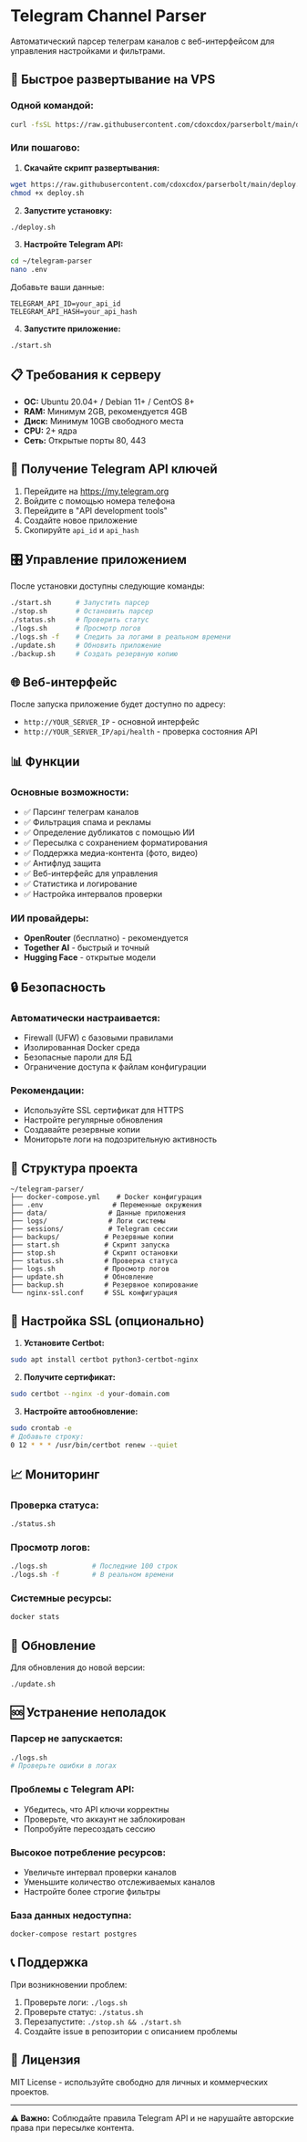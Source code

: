 # Telegram Channel Parser

Автоматический парсер телеграм каналов с веб-интерфейсом для управления настройками и фильтрами.

## 🚀 Быстрое развертывание на VPS

### Одной командой:

```bash
curl -fsSL https://raw.githubusercontent.com/cdoxcdox/parserbolt/main/deploy.sh | bash
```

### Или пошагово:

1. **Скачайте скрипт развертывания:**
```bash
wget https://raw.githubusercontent.com/cdoxcdox/parserbolt/main/deploy.sh
chmod +x deploy.sh
```

2. **Запустите установку:**
```bash
./deploy.sh
```

3. **Настройте Telegram API:**
```bash
cd ~/telegram-parser
nano .env
```

Добавьте ваши данные:
```env
TELEGRAM_API_ID=your_api_id
TELEGRAM_API_HASH=your_api_hash
```

4. **Запустите приложение:**
```bash
./start.sh
```

## 📋 Требования к серверу

- **ОС:** Ubuntu 20.04+ / Debian 11+ / CentOS 8+
- **RAM:** Минимум 2GB, рекомендуется 4GB
- **Диск:** Минимум 10GB свободного места
- **CPU:** 2+ ядра
- **Сеть:** Открытые порты 80, 443

## 🔧 Получение Telegram API ключей

1. Перейдите на https://my.telegram.org
2. Войдите с помощью номера телефона
3. Перейдите в "API development tools"
4. Создайте новое приложение
5. Скопируйте `api_id` и `api_hash`

## 🎛️ Управление приложением

После установки доступны следующие команды:

```bash
./start.sh      # Запустить парсер
./stop.sh       # Остановить парсер
./status.sh     # Проверить статус
./logs.sh       # Просмотр логов
./logs.sh -f    # Следить за логами в реальном времени
./update.sh     # Обновить приложение
./backup.sh     # Создать резервную копию
```

## 🌐 Веб-интерфейс

После запуска приложение будет доступно по адресу:
- `http://YOUR_SERVER_IP` - основной интерфейс
- `http://YOUR_SERVER_IP/api/health` - проверка состояния API

## 📊 Функции

### Основные возможности:
- ✅ Парсинг телеграм каналов
- ✅ Фильтрация спама и рекламы
- ✅ Определение дубликатов с помощью ИИ
- ✅ Пересылка с сохранением форматирования
- ✅ Поддержка медиа-контента (фото, видео)
- ✅ Антифлуд защита
- ✅ Веб-интерфейс для управления
- ✅ Статистика и логирование
- ✅ Настройка интервалов проверки

### ИИ провайдеры:
- **OpenRouter** (бесплатно) - рекомендуется
- **Together AI** - быстрый и точный
- **Hugging Face** - открытые модели

## 🔒 Безопасность

### Автоматически настраивается:
- Firewall (UFW) с базовыми правилами
- Изолированная Docker среда
- Безопасные пароли для БД
- Ограничение доступа к файлам конфигурации

### Рекомендации:
- Используйте SSL сертификат для HTTPS
- Настройте регулярные обновления
- Создавайте резервные копии
- Мониторьте логи на подозрительную активность

## 📁 Структура проекта

```
~/telegram-parser/
├── docker-compose.yml    # Docker конфигурация
├── .env                 # Переменные окружения
├── data/               # Данные приложения
├── logs/               # Логи системы
├── sessions/           # Telegram сессии
├── backups/           # Резервные копии
├── start.sh           # Скрипт запуска
├── stop.sh            # Скрипт остановки
├── status.sh          # Проверка статуса
├── logs.sh            # Просмотр логов
├── update.sh          # Обновление
├── backup.sh          # Резервное копирование
└── nginx-ssl.conf     # SSL конфигурация
```

## 🔧 Настройка SSL (опционально)

1. **Установите Certbot:**
```bash
sudo apt install certbot python3-certbot-nginx
```

2. **Получите сертификат:**
```bash
sudo certbot --nginx -d your-domain.com
```

3. **Настройте автообновление:**
```bash
sudo crontab -e
# Добавьте строку:
0 12 * * * /usr/bin/certbot renew --quiet
```

## 📈 Мониторинг

### Проверка статуса:
```bash
./status.sh
```

### Просмотр логов:
```bash
./logs.sh           # Последние 100 строк
./logs.sh -f        # В реальном времени
```

### Системные ресурсы:
```bash
docker stats
```

## 🔄 Обновление

Для обновления до новой версии:
```bash
./update.sh
```

## 🆘 Устранение неполадок

### Парсер не запускается:
```bash
./logs.sh
# Проверьте ошибки в логах
```

### Проблемы с Telegram API:
- Убедитесь, что API ключи корректны
- Проверьте, что аккаунт не заблокирован
- Попробуйте пересоздать сессию

### Высокое потребление ресурсов:
- Увеличьте интервал проверки каналов
- Уменьшите количество отслеживаемых каналов
- Настройте более строгие фильтры

### База данных недоступна:
```bash
docker-compose restart postgres
```

## 📞 Поддержка

При возникновении проблем:

1. Проверьте логи: `./logs.sh`
2. Проверьте статус: `./status.sh`
3. Перезапустите: `./stop.sh && ./start.sh`
4. Создайте issue в репозитории с описанием проблемы

## 📄 Лицензия

MIT License - используйте свободно для личных и коммерческих проектов.

---

**⚠️ Важно:** Соблюдайте правила Telegram API и не нарушайте авторские права при пересылке контента.
